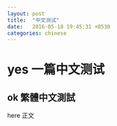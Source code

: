 ```yaml
---
layout: post
title:  "中文测试"
date:   2016-05-18 19:45:31 +0530
categories: chinese
---
```

# yes 一篇中文测试

## ok 繁體中文測試

here 正文


